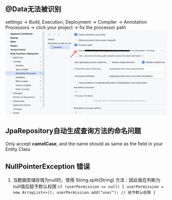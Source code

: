 ## @Data无法被识别
settings -> Build, Execution, Deployment -> Compiler 
-> Annotation Processors -> click your project -> fix the processor path
<img src="./solution1.png">

## JpaRepository自动生成查询方法的命名问题
Only accept **camelCase**, and the name should as same as the field in your Entity Class

## NullPointerException 错误
1. 当数据库储存值为null时，使用 String.split(String) 方法：因此我在判断为null值后赋予默认权限
`if (userPermission == null) {
   userPermission = new ArrayList<>();
   userPermission.add("user"); // 给予默认权限
   }`